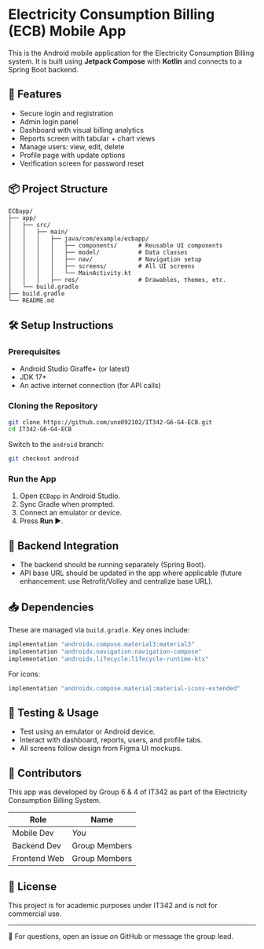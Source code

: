 # Electricity Consumption Billing (ECB) Mobile App

This is the Android mobile application for the Electricity Consumption Billing system. It is built using **Jetpack Compose** with **Kotlin** and connects to a Spring Boot backend.

## 📱 Features

- Secure login and registration
- Admin login panel
- Dashboard with visual billing analytics
- Reports screen with tabular + chart views
- Manage users: view, edit, delete
- Profile page with update options
- Verification screen for password reset

## 📦 Project Structure

```
ECBapp/
├── app/
│   ├── src/
│   │   ├── main/
│   │   │   ├── java/com/example/ecbapp/
│   │   │   │   ├── components/      # Reusable UI components
│   │   │   │   ├── model/           # Data classes
│   │   │   │   ├── nav/             # Navigation setup
│   │   │   │   ├── screens/         # All UI screens
│   │   │   │   └── MainActivity.kt
│   │   │   ├── res/                 # Drawables, themes, etc.
│   └── build.gradle
├── build.gradle
└── README.md
```

## 🛠️ Setup Instructions

### Prerequisites

- Android Studio Giraffe+ (or latest)
- JDK 17+
- An active internet connection (for API calls)

### Cloning the Repository

```bash
git clone https://github.com/uno092102/IT342-G6-G4-ECB.git
cd IT342-G6-G4-ECB
```

Switch to the `android` branch:

```bash
git checkout android
```

### Run the App

1. Open `ECBapp` in Android Studio.
2. Sync Gradle when prompted.
3. Connect an emulator or device.
4. Press **Run ▶️**.

## 🔗 Backend Integration

- The backend should be running separately (Spring Boot).
- API base URL should be updated in the app where applicable (future enhancement: use Retrofit/Volley and centralize base URL).

## 📥 Dependencies

These are managed via `build.gradle`. Key ones include:

```groovy
implementation "androidx.compose.material3:material3"
implementation "androidx.navigation:navigation-compose"
implementation "androidx.lifecycle:lifecycle-runtime-ktx"
```

For icons:

```groovy
implementation "androidx.compose.material:material-icons-extended"
```

## 🧪 Testing & Usage

- Test using an emulator or Android device.
- Interact with dashboard, reports, users, and profile tabs.
- All screens follow design from Figma UI mockups.

## 🙌 Contributors

This app was developed by Group 6 & 4 of IT342 as part of the Electricity Consumption Billing System.

| Role        | Name              |
|-------------|-------------------|
| Mobile Dev  | *You*             |
| Backend Dev | Group Members     |
| Frontend Web| Group Members     |

## 📝 License

This project is for academic purposes under IT342 and is not for commercial use.

---

📩 For questions, open an issue on GitHub or message the group lead.